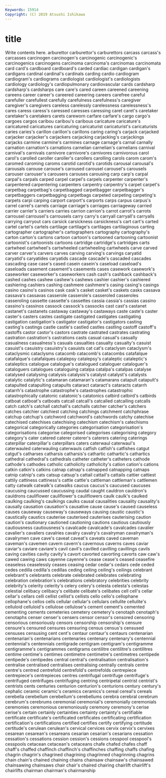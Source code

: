 ```yaml
---
Keywords: 15914
Copyright: (C) 2019 Atsushi Ishikawa
---
```


# title

Write contents here.
arburettor carburettor's
carburettors carcass carcass's carcasses carcinogen carcinogen's carcinogenic carcinogenic's carcinogenics carcinogens
carcinoma carcinoma's carcinomas carcinomata card card's cardboard cardboard's carded cardiac
cardigan cardigan's cardigans cardinal cardinal's cardinals carding cardio cardiogram cardiogram's
cardiograms cardiologist cardiologist's cardiologists cardiology cardiology's cardiopulmonary cardiovascular cards cardsharp
cardsharp's cardsharps care care's cared careen careened careening careens career
career's careered careering careers carefree careful carefuller carefullest carefully carefulness
carefulness's caregiver caregiver's caregivers careless carelessly carelessness carelessness's cares caress
caress's caressed caresses caressing caret caret's caretaker caretaker's caretakers carets
careworn carfare carfare's cargo cargo's cargoes cargos caribou caribou's caribous
caricature caricature's caricatured caricatures caricaturing caricaturist caricaturist's caricaturists caries caries's
carillon carillon's carillons caring caring's carjack carjacked carjacker carjacker's carjackers
carjacking carjacking's carjackings carjacks carmine carmine's carmines carnage carnage's carnal
carnally carnation carnation's carnations carnelian carnelian's carnelians carnival carnival's carnivals
carnivore carnivore's carnivores carnivorous carol carol's carolled caroller caroller's carollers
carolling carols carom carom's caromed caroming caroms carotid carotid's carotids
carousal carousal's carousals carouse carouse's caroused carousel carousel's carousels carouser
carouser's carousers carouses carousing carp carp's carpal carpal's carpals carped
carpel carpel's carpels carpenter carpenter's carpentered carpentering carpenters carpentry carpentry's
carpet carpet's carpetbag carpetbag's carpetbagged carpetbagger carpetbagger's carpetbaggers carpetbagging carpetbags
carpeted carpeting carpeting's carpets carpi carping carport carport's carports carps
carpus carpus's carrel carrel's carrels carriage carriage's carriages carriageway carried
carrier carrier's carriers carries carrion carrion's carrot carrot's carrots carrousel
carrousel's carrousels carry carry's carryall carryall's carryalls carrying carryout cars
carsick carsickness carsickness's cart cart's carted cartel cartel's cartels cartilage
cartilage's cartilages cartilaginous carting cartographer cartographer's cartographers cartography cartography's carton
carton's cartons cartoon cartoon's cartooned cartooning cartoonist cartoonist's cartoonists cartoons
cartridge cartridge's cartridges carts cartwheel cartwheel's cartwheeled cartwheeling cartwheels carve
carved carver carver's carvers carves carving carving's carvings caryatid caryatid's
caryatides caryatids cascade cascade's cascaded cascades cascading case case's cased
casein casein's caseload caseload's caseloads casement casement's casements cases casework
casework's caseworker caseworker's caseworkers cash cash's cashback cashback's cashed cashes
cashew cashew's cashews cashier cashier's cashiered cashiering cashiers cashing cashmere
cashmere's casing casing's casings casino casino's casinos cask cask's casket
casket's caskets casks cassava cassava's cassavas casserole casserole's casseroled casseroles
casseroling cassette cassette's cassettes cassia cassia's cassias cassino cassino's cassinos
cassock cassock's cassocks cast cast's castanet castanet's castanets castaway castaway's
castaways caste caste's caster caster's casters castes castigate castigated castigates
castigating castigation castigation's castigator castigator's castigators casting casting's castings castle
castle's castled castles castling castoff castoff's castoffs castor castor's castors
castrate castrated castrates castrating castration castration's castrations casts casual casual's
casually casualness casualness's casuals casualties casualty casualty's casuist casuist's casuistry
casuistry's casuists cat cat's cataclysm cataclysm's cataclysmic cataclysms catacomb catacomb's
catacombs catafalque catafalque's catafalques catalepsy catalepsy's cataleptic cataleptic's cataleptics catalogue
catalogue's catalogued cataloguer cataloguer's cataloguers catalogues cataloguing catalpa catalpa's catalpas
catalyse catalysed catalysing catalysis catalysis's catalyst catalyst's catalysts catalytic catalytic's
catamaran catamaran's catamarans catapult catapult's catapulted catapulting catapults cataract cataract's
cataracts catarrh catarrh's catastrophe catastrophe's catastrophes catastrophic catastrophically catatonic catatonic's
catatonics catbird catbird's catbirds catboat catboat's catboats catcall catcall's catcalled
catcalling catcalls catch catch's catchall catchall's catchalls catcher catcher's catchers
catches catchier catchiest catching catchings catchment catchphrase catchup catchup's catchword
catchword's catchwords catchy catechise catechised catechises catechising catechism catechism's catechisms
categorical categorically categories categorisation categorisation's categorisations categorise categorised categorises categorising
category category's cater catered caterer caterer's caterers catering caterings caterpillar
caterpillar's caterpillars caters caterwaul caterwaul's caterwauled caterwauling caterwauls catfish catfish's
catfishes catgut catgut's catharses catharsis catharsis's cathartic cathartic's cathartics cathedral
cathedral's cathedrals catheter catheter's catheters cathode cathode's cathodes catholic catholicity
catholicity's cation cation's cations catkin catkin's catkins catnap catnap's catnapped
catnapping catnaps catnip catnip's cats catsup catsup's cattail cattail's cattails
cattier cattiest cattily cattiness cattiness's cattle cattle's cattleman cattleman's cattlemen
catty catwalk catwalk's catwalks caucus caucus's caucused caucuses caucusing caucussed
caucussing caudal caught cauldron cauldron's cauldrons cauliflower cauliflower's cauliflowers caulk
caulk's caulked caulking caulking's caulkings caulks causal causalities causality causality's
causally causation causation's causative cause cause's caused causeless causes causeway
causeway's causeways causing caustic caustic's caustically caustics cauterise cauterised cauterises
cauterising caution caution's cautionary cautioned cautioning cautions cautious cautiously cautiousness
cautiousness's cavalcade cavalcade's cavalcades cavalier cavalier's cavaliers cavalries cavalry cavalry's
cavalryman cavalryman's cavalrymen cave cave's caveat caveat's caveats caved caveman
caveman's cavemen cavern cavern's cavernous caverns caves caviar caviar's caviare
caviare's cavil cavil's cavilled cavilling cavillings cavils caving cavities cavity
cavity's cavort cavorted cavorting cavorts caw caw's cawed cawing caws
cayenne cayenne's cease cease's ceased ceasefire ceaseless ceaselessly ceases ceasing
cedar cedar's cedars cede ceded cedes cedilla cedilla's cedillas ceding
ceiling ceiling's ceilings celebrant celebrant's celebrants celebrate celebrated celebrates celebrating
celebration celebration's celebrations celebratory celebrities celebrity celebrity's celerity celerity's celery
celery's celesta celesta's celestas celestial celibacy celibacy's celibate celibate's celibates
cell cell's cellar cellar's cellars celli cellist cellist's cellists cello
cello's cellophane cellophane's cellos cells cellular cellular's cellulars cellulite cellulite's
celluloid celluloid's cellulose cellulose's cement cement's cemented cementing cements cemeteries
cemetery cemetery's cenotaph cenotaph's cenotaphs censer censer's censers censor censor's
censored censoring censorious censoriously censors censorship censorship's censure censure's censured
censures censuring census census's censused censuses censusing cent cent's centaur
centaur's centaurs centenarian centenarian's centenarians centenaries centenary centenary's centennial centennial's
centennials centigrade centigram centigram's centigramme centigramme's centigrammes centigrams centilitre centilitre's
centilitres centime centime's centimes centimetre centimetre's centimetres centipede centipede's centipedes
central central's centralisation centralisation's centralise centralised centralises centralising centrally centrals
centre centre's centred centrefold centrefold's centrefolds centrepiece centrepiece's centrepieces centres
centrifugal centrifuge centrifuge's centrifuged centrifuges centrifuging centring centripetal centrist centrist's
centrists cents centuries centurion centurion's centurions century century's cephalic ceramic
ceramic's ceramics ceramics's cereal cereal's cereals cerebella cerebellum cerebellum's cerebellums
cerebra cerebral cerebrum cerebrum's cerebrums ceremonial ceremonial's ceremonially ceremonials ceremonies
ceremonious ceremoniously ceremony ceremony's cerise cerise's certain certainly certainties certainty
certainty's certifiable certificate certificate's certificated certificates certificating certification certification's certifications
certified certifies certify certifying certitude certitude's cerulean cerulean's cervical cervices
cervix cervix's cervixes cesarean cesarean's cesareans cesarian cesarian's cesarians cessation
cessation's cessations cession cession's cessions cesspool cesspool's cesspools cetacean cetacean's
cetaceans chafe chafed chafes chaff chaff's chaffed chaffinch chaffinch's chaffinches
chaffing chaffs chafing chagrin chagrin's chagrined chagrining chagrinned chagrinning chagrins
chain chain's chained chaining chains chainsaw chainsaw's chainsawed chainsawing chainsaws
chair chair's chaired chairing chairlift chairlift's chairlifts chairman chairman's chairmanship
